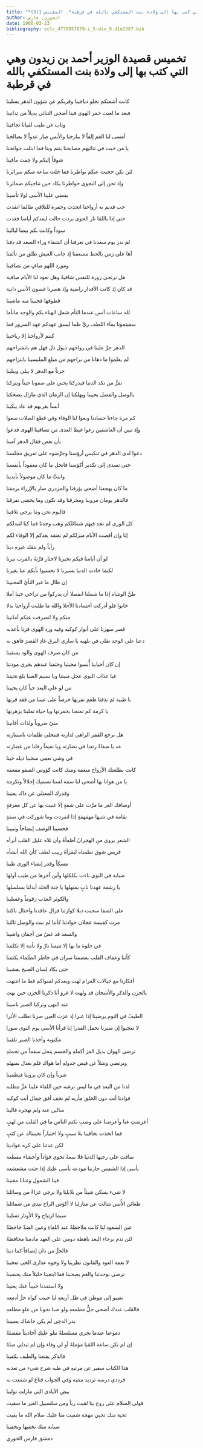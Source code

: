 ```yaml
---
title: "*تخميس قصيدة الوزير أحمد بن زيدون وهي التي كتب بها إلى ولادة بنت المستكفي بالله في قرطبة*. المقتبس 1(5)"
author: الخوري, فارس
date: 1906-03-23
bibliography: oclc_4770057679-i_5-div_9.d1e1387.bib
---
```




#  تخميس قصيدة الوزير أحمد بن زيدون وهي التي   كتب بها إلى ولادة بنت المستكفي بالله في قرطبة 


 كانت أشعتكم تجلو دياجينا   وقربكم عن شؤون الدهر يسلينا  

 فبعد ما لعبت خمر الهوى فينا   أضحى التنائي بديلاً من تدانينا  

 وناب عن طيب لقيانا تجافينا 

 أمسى لنا الغم إلفاً لا يبارحنا   والأنس صار عدواً لا يصالحنا  

 يا من خبت في تنائيهم مصابحنا   بنتم وبنا فما ابتلت جوانحنا  

 شوقاً إليكم ولا جفت مآقينا  

 لئن تكن حجبت عنكم نواظرنا   فما خلت ساعة منكم سرائرنا  

 وإذ تحن إلى النجوى خواطرنا   يكاد حين تناجيكم ضمائرنا  

 يقضي علينا الأسى لولا تأسينا 

 حب قديم به أرواحنا اتحدت   وجمرة للتلاقي طالما اتقدت  

 حتى إذا باللقا نار الجوى بردت   حالت لبعدكم أيامنا فغدت  

 سوداً وكانت بكم بيضا ليالينا 

 لم ندر يوم سعدنا في تعرفنا   أن الشقاء وراء السعد قد دفنا  

 آها على زمن بالحظ مسعفنا   إذ جانب العيش طلق من تألفنا  

 ومورد اللهو صافٍ من تصافينا 

 هل نرتجي زورة للنفس شافيةً   وهل تعود لنا الأيام صافية  

 قد كان إذ كانت الأقدار راضية   وإذ هصرنا غصون الأنس دانية  

 قطوفها فجنينا منه ماشينا 

 لله ساعات أنس عندما التأم   شمل الهناء بكم والوجد مانأما  

 سقيتمونا بماء اللطف ريَّ ظما   ليسق عهدكم عهد السرور فما  

 كنتم لأرواحنا إلا رياحينا 

 الدهر جرَّ علينا في رواحهم   ذيول ذل فهل هم بانشراحهم  

 لم يعلموا ما دهانا من براحهم   من مبلغ الملبسينا بانتزاحهم  

  حزناً مع الدهر لا يبلى ويبلينا 

 نفرُّ من نكد الدنيا فيدركنا   يخني على صفونا حيناً ويتركنا  

 بالوصل والفصل يحيينا ويهلكنا   إن الزمان الذي مازال يضحكنا  

 أنساً بقربهم قد عاد يبكينا  

 كم مرة جاءنا حسادنا ونعوا   لنا الوفاء وفي قطع الصلات سعوا  

 وإذ تبين أن العاشقين رعوا   غيظ العدى من تساقينا الهوى فدعوا  

 بأن نغص فقال الدهر آمينا 

 دعوا لدى الدهر في تنكيس أرؤسنا   وحرَّضوه على تفريق مجلسنا  

 حتى تصدى إلى تكدير أكؤسنا   فانحل ما كان معقوداً بأنفسنا  

 وانبتَّ ما كان موصولاً بأيدينا 

 ما كان يهجعنا أضحى يؤرقنا   والمزدري صار بالإزراء يرمقنا  

 فالدهر يومان مروينا ومحرقنا   وقد نكون وما يخشى تفرقنا  

 فاليوم نحن وما يرجى تلاقينا 

 كل الورى لم نجد فيهم شمائلكم   وهب وجدنا فما كنا لنبدلكم  

 إنا وإن أقصت الأيام منزلكم   لم نعتقد بعدكم إلا الوفاء لكم  

 رأياً ولم نتقلد غيره دينا 

 لو أن أيامنا فيكم تخيرنا   لاختار قرَّتهُ بالقرب نيرنا  

 لكنما حادث الدنيا يسيرنا   لا تحسبوا نأيكم عنا يغيرنا  

 إن طال ما غير النأيُ المحبينا 

 طنَّ الوشاة إذا ما شملنا انفصلا   أن يدركوا من تراخي حبنا أملا  

 خابوا فلو أدركت أجسادنا الأجلا   والله ما طلبت أرواحنا بدلا  

 منكم ولا انصرفت عنكم أمانينا 

 قصر سهرنا على أنوار كوكبه   وفيه ورد الهوى فزنا بأعذبه  

 دعنا على الوجد نقلى في تلهبه   يا ساري البرق غادِ القصرَ فاهق به  

 من كان صرف الهوى والود يسقينا   

 إن كان أحبابنا اُّنسوا محبتنا   وحتفنا عندهم يجري مودتنا  

 فيا عذاب النوى عجل منيتنا   ويا نسيم الصبا بلغ تحيتنا  

 من لو على البعد حياً كان يحيينا 

 يا ظبية لم تذقنا طعم نفرتها   حرصاً على عيننا من فقد قرتها  

 يا كرمة كم تمتعنا بخمرتها   ويا حياة تملينا بزهرتها  

 منىً ضروباً ولذات أفانينا 

 هل يرجع القمر الزاهي لدارته   فتنجلي ظلمات باستنارته  

 عد يا صفاءً رتعنا في نضارته   ويا نعيماً رفلنا من غضارته  

 في وشي نعمى سحبنا ذيله حينا 

 كانت بطلعتك الأرواح منعمة   ومنك كانت كؤوس الصفو مفعمة  

 يا من هوانا بها أضحى لنا سمة   لسنا نسميك إجلالاً وتكرمة  

 وقدرك المعتلي عن ذاك يغنينا 

 أوصافك الغر ما مرَّت على شفةٍ   إلا غنيت بها عن كل معرفةٍ  

 بقامة في تثنيها مهفهفةٍ   إذا انفردت وما شوركت في صفةٍ  

 فحسبنا الوصف إيضاحاً وتبيينا 

 الشعر يروي منِ الهجرانُ أظمأهُ   وأن تلاه عليل القلب أبرأه  

 قريض شوق نظمناه ليقرأهُ   ربيب لطف كأن الله أنشأه  

 مسكاً وقدر إنشاء الورى طينا 

 صبابة في النوى ناءت بكلكلها   وأين آخرها من طيب أولها  

 يا رشفة عهدنا نابٍ بمنهلها   يا جنة الخلد أبدلنا بسلسلها  

 والكوثر العذب زقوماً وغسلينا  

 على الصفا سحبت ذيلا كوارثنا   فزال عاقدنا واختال ناكثنا  

 مرت كقبسة عجلان حوادثنا   كأننا لم نبت والوصل ثالثنا  

 والسعد قد غضّ من أجفان واشينا 

 في خلوة ما بها إلا تتيمنا   نارٌ ولا نأمة إلا تكلمنا   

 كأننا وعفاف القلب يعصمنا   سران في خاطر الظلماء يكتمنا  

 حتى يكاد لسان الصبح يفشينا 

 أفكارنا مع خيالات الغرام لهت   وبعدكم لسواكم قط ما انتبهت  

 بالحزن والذكر والأشجان قد ولهت   لا غروَ أنا ذكرنا الحزن حين نهت  

 عنه النهى وتركنا الصبر ناسينا 

 الطيفُ في النوم يرضينا إذا عبرا   إذ عزت العين صرنا نطلب الأثرا  

 لا تعجبوا إن صبرنا نحمل القدرا   إنا قرأنا الأسى يوم النوى سورا  

 مكتوبة وأخذنا الصبر تلقينا 

 نرضى الهوان بديل العز أكملهِ   والجسم ينحل سقماً من تحملهِ  

 ونرتضي وشلاً عن فيض جدولهِ   أما هواك فلم نعدل بمنهلهِ  

 شرباً وإن كان يروينا فيظمينا 

 لذنا من البعد في ما ليس نرغبه   حين اللقاء علينا عزَّ مطلبه  

 فؤادنا أنت دون الخلق مأربه   لم نجف أفق جمال أنت كوكبه  

 سالين عنه ولم نهجره قالينا 

 أعرضتِ عنا وأعرضنا على وصبِ   نكتم الناس ما في القلب من لهبٍ   

 فما اتخذت تجافينا بلا سببٍ   ولا اختياراً تجنبناك عن كثبٍ  

 لكن عدتنا على كره عوادينا 

 ضاقت على رحبها الدنيا فلا سعةً   تحوي فؤاداً وأحشاء مقطعة  

 نأسى إذا الشمس جازتنا مودعة   نأسى عليك إذا حثت مشعشعة  

 فينا الشمول وغنانا مغنينا 

 لا شيء يسكن شيئاً من بلابلنا   ولا نرجي عزاءً من وسائلنا  

 ظعائن الأُنس شالت عن منازلنا   لا أكؤس الراح تبدي من شمائلنا  

 سيما ارتياح ولا الأوتار تسلينا 

 عين السعود لنا كانت ملاحظةً   عند اللقاءِ وعين الضدّ جاحظةً  

 لئن تدم برحاء البعد باهظة   دومي على العهد مادمنا محافظةً  

  فالحرُّ من دان إنصافاً كما دينا 

 لا نغمة العود والقانون تطربنا   ولا وجوه عذارى الحي تعجبنا  

 نرضى بوحدتنا والغم يصحبنا   فما ابتغينا خليلاً منك يحسبنا  

 ولا استفدنا حبيباً عنك يغنينا 

 نصبو إلى موطن في ظل أربعهِ   لنا حبيب كواه حرُّ أدمعه  

 فالقلب عندك أضحى جلُّ مطمعهِ   ولو صبا نحونا من علوِ مطلعهِ  

 بدر الدجى لم يكن حاشاك يصيبنا 

 دموعنا عندما تجري مسلسلةً   تتلو عليكِ أحاديثاً مفصلةً  

 إن لم تكن ساعة اللقيا مؤملةً   أو لي وفاء وإن لم تبذلي صلةً  

 فالذكر يقنعنا والطيف يكفينا 

 هذا الكتاب سفير عن مرتبهِ   في طيه شرح شيء من تعذبه   

 فرددي درسه ترديد منتبه   وفي الجواب قناع لو شفعت به  

 بيض الأيادي التي مازلت تولينا 

 قولي السلام على روح بنا لقيت   رياً ومن سلسبيل الغير ما سقيت  

 تحية منك تحيي مهجة شقيت   منا عليك سلام الله ما بقيت  

 صبابة منك نخفيها وتخفينا 

 دمشق  فارس  الخوري 
